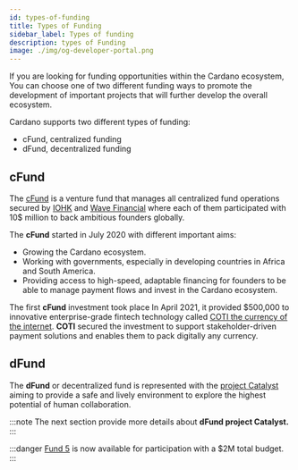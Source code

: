 ```yaml
---
id: types-of-funding
title: Types of Funding
sidebar_label: Types of funding
description: types of Funding
image: ./img/og-developer-portal.png
---
```


If you are looking for funding opportunities within the Cardano ecosystem, You can choose one of two different funding ways to promote the development of important projects that will further develop the overall ecosystem.

Cardano supports two different types of funding:
* cFund, centralized funding
* dFund, decentralized funding

## cFund

The [cFund](https://cfund.vc/) is a venture fund that manages all centralized fund operations secured by [IOHK](https://iohk.io/) and [Wave Financial](https://wavegp.com/) where each of them participated with 10$ million to back ambitious founders globally.

The **cFund** started in July 2020 with different important aims:
* Growing the Cardano ecosystem.
* Working with governments, especially in developing countries in Africa and South America.
* Providing access to high-speed, adaptable financing for founders to be able to manage payment flows and invest in the Cardano ecosystem.

The first **cFund** investment took place In April 2021, it provided $500,000 to innovative enterprise-grade fintech technology called [COTI the currency of the internet](https://coti.io/). **COTI** secured the investment to support stakeholder-driven payment solutions and enables them to pack digitally any currency.

## dFund
The **dFund** or decentralized fund is represented with the [project Catalyst](https://cardano.ideascale.com/) aiming to provide a safe and lively environment to explore the highest potential of human collaboration.

:::note
The next section provide more details about **dFund project Catalyst.**
:::

:::danger
[Fund 5](https://cardano.ideascale.com/) is now available for participation with a $2M total budget.
:::
